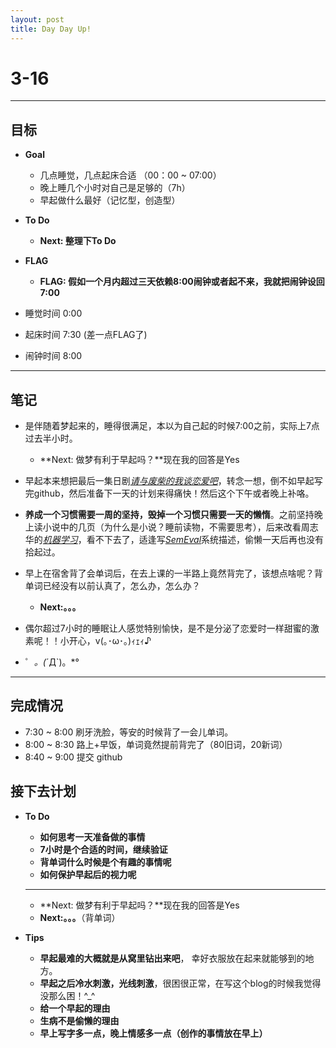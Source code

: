 ```yaml
---
layout: post
title: Day Day Up!
---
```


# 3-16 #

***

## 目标 ##

- **Goal**
    - 几点睡觉，几点起床合适 （00：00 ~ 07:00）
    - 晚上睡几个小时对自己是足够的（7h）
    - 早起做什么最好（记忆型，创造型）

- **To Do**
    - **Next: 整理下To Do**
    
- **FLAG**
    - **FLAG: 假如一个月内超过三天依赖8:00闹钟或者起不来，我就把闹钟设回7:00**

- 睡觉时间 0:00
- 起床时间 7:30 (差一点FLAG了)
- 闹钟时间 8:00

---

## 笔记 ##

- 是伴随着梦起来的，睡得很满足，本以为自己起的时候7:00之前，实际上7点过去半小时。
    - **Next: 做梦有利于早起吗？**现在我的回答是Yes
    
- 早起本来想把最后一集日剧[*请与废柴的我谈恋爱吧*](http://www.bilibili.com/sp/%E8%AF%B7%E4%B8%8E%E5%BA%9F%E6%9F%B4%E7%9A%84%E6%88%91%E8%B0%88%E6%81%8B%E7%88%B1#S-2160)，转念一想，倒不如早起写完github，然后准备下一天的计划来得痛快！然后这个下午或者晚上补咯。

- **养成一个习惯需要一周的坚持，毁掉一个习惯只需要一天的懒惰**。之前坚持晚上读小说中的几页（为什么是小说？睡前读物，不需要思考），后来改看周志华的[*机器学习*](http://www.amazon.cn/%E5%9B%BE%E4%B9%A6/dp/B01ARKEV1G)，看不下去了，适逢写[*SemEval*](http://alt.qcri.org/semeval2016/task1/)系统描述，偷懒一天后再也没有拾起过。

- 早上在宿舍背了会单词后，在去上课的一半路上竟然背完了，该想点啥呢？背单词已经没有以前认真了，怎么办，怎么办？
    - **Next:。。。**

- 偶尔超过7小时的睡眠让人感觉特别愉快，是不是分泌了恋爱时一样甜蜜的激素呢！！小开心，v(｡･ω･｡)ｨｪｨ♪ 

- ゜*。(*´Д`)。*° 

---

## 完成情况 ##
- 7:30 ~ 8:00 刷牙洗脸，等安的时候背了一会儿单词。
- 8:00 ~ 8:30 路上+早饭，单词竟然提前背完了（80旧词，20新词）
- 8:40 ~ 9:00 提交 github

## 接下去计划 ##

- **To Do**
    - **如何思考一天准备做的事情**
    - **7小时是个合适的时间，继续验证**
    - **背单词什么时候是个有趣的事情呢**
    - **如何保护早起后的视力呢**
    
    ***
    
    - **Next: 做梦有利于早起吗？**现在我的回答是Yes
    - **Next:。。。**（背单词）
    
- **Tips**

    - **早起最难的大概就是从窝里钻出来吧**， 幸好衣服放在起来就能够到的地方。
    - **早起之后冷水刺激，光线刺激**，很困很正常，在写这个blog的时候我觉得没那么困！^_^
    - **给一个早起的理由**
    - **生病不是偷懒的理由**
    - **早上写字多一点，晚上情感多一点（创作的事情放在早上）**
